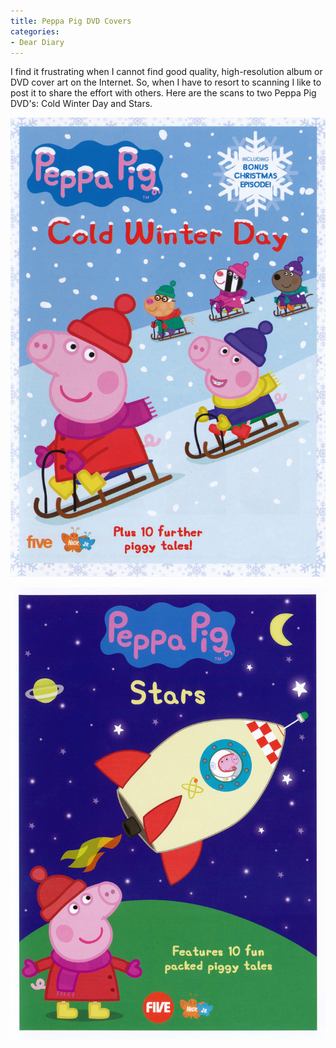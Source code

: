 ```yaml
---
title: Peppa Pig DVD Covers
categories:
- Dear Diary
---
```


I find it frustrating when I cannot find good quality, high-resolution album or DVD cover art on the Internet. So, when I have to resort to scanning I like to post it to share the effort with others. Here are the scans to two Peppa Pig DVD's: Cold Winter Day and Stars.



  
   ![](/assets/posts/2009/Peppa-Pig-Cold-Winter-Day-DVD-Cover.jpg)
  

  
   ![](/assets/posts/2009/Peppa-Pig-Stars-DVD-Cover.jpg)
  


